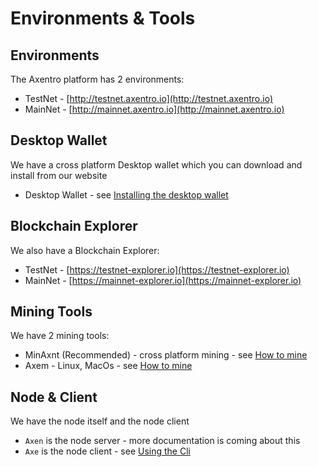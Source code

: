 # Environments & Tools

## Environments 

The Axentro platform has 2 environments:

* TestNet - [http://testnet.axentro.io](http://testnet.axentro.io)
* MainNet - [http://mainnet.axentro.io](http://mainnet.axentro.io)

## Desktop Wallet

We have a cross platform Desktop wallet which you can download and install from our website

* Desktop Wallet - see [Installing the desktop wallet](getting-started/install-desktop-wallet.md)

## Blockchain Explorer

We also have a Blockchain Explorer:

* TestNet - [https://testnet-explorer.io](https://testnet-explorer.io)
* MainNet - [https://mainnet-explorer.io](https://mainnet-explorer.io)

## Mining Tools

We have 2 mining tools:

* MinAxnt (Recommended) - cross platform mining - see [How to mine](mining/how-to-mine.md)
* Axem - Linux, MacOs - see [How to mine](mining/how-to-mine.md)

## Node & Client

We have the node itself and the node client

* `Axen` is the node server - more documentation is coming about this
* `Axe` is the node client - see [Using the Cli](using-the-cli/install.md)

